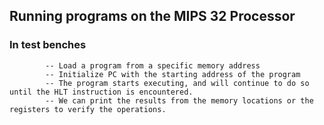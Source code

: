 ## Running programs on the MIPS 32 Processor 

### In test benches
            -- Load a program from a specific memory address
            -- Initialize PC with the starting address of the program
            -- The program starts executing, and will continue to do so until the HLT instruction is encountered. 
            -- We can print the results from the memory locations or the registers to verify the operations. 
